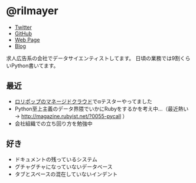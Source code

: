 # @rilmayer

* [Twitter](https://twitter.com/rilmayr)
* [GitHub](https://github.com/rilmayer)
* [Web Page](http://frsw.net/)
* [Blog](http://frsw.net/blog/)

求人広告系の会社でデータサイエンティストしてます。
日頃の業務では9割くらいPython書いてます。

## 最近
* [ロリポップのマネージドクラウド](https://mc.lolipop.jp/)でαテスターやってました
* Python至上主義のデータ界隈でいかにRubyをするかを考え中…（最近熱い → http://magazine.rubyist.net/?0055-pycall ）
* 会社組織での立ち回り方を勉強中

## 好き
* ドキュメントの残っているシステム
* グチャグチャになっていないデータベース
* タブとスペースの混在していないインデント